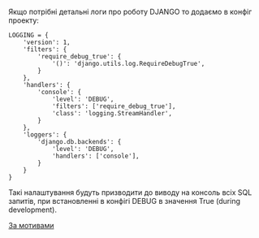 
Якщо потрібні детальні логи про роботу DJANGO то додаємо в конфіг проекту:
```
LOGGING = {
    'version': 1,
    'filters': {
        'require_debug_true': {
            '()': 'django.utils.log.RequireDebugTrue',
        }
    },
    'handlers': {
        'console': {
            'level': 'DEBUG',
            'filters': ['require_debug_true'],
            'class': 'logging.StreamHandler',
        }
    },
    'loggers': {
        'django.db.backends': {
            'level': 'DEBUG',
            'handlers': ['console'],
        }
    }
}
```
Такі налаштування будуть призводити до виводу на консоль всіх SQL запитів, при встановленні в конфігі DEBUG в значення True (during development).

[За мотивами](https://www.neilwithdata.com/django-sql-logging)
